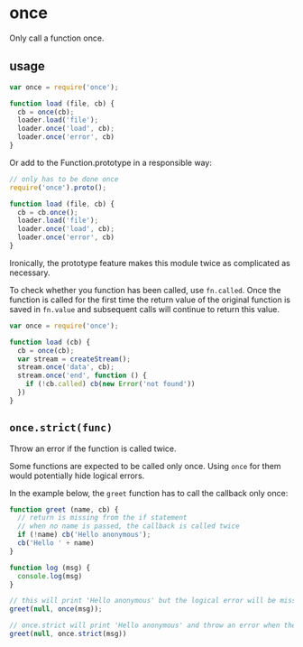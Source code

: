 # once

Only call a function once.

## usage

```javascript
var once = require('once');

function load (file, cb) {
  cb = once(cb);
  loader.load('file');
  loader.once('load', cb);
  loader.once('error', cb)
}
```

Or add to the Function.prototype in a responsible way:

```javascript
// only has to be done once
require('once').proto();

function load (file, cb) {
  cb = cb.once();
  loader.load('file');
  loader.once('load', cb);
  loader.once('error', cb)
}
```

Ironically, the prototype feature makes this module twice as
complicated as necessary.

To check whether you function has been called, use `fn.called`. Once the
function is called for the first time the return value of the original
function is saved in `fn.value` and subsequent calls will continue to
return this value.

```javascript
var once = require('once');

function load (cb) {
  cb = once(cb);
  var stream = createStream();
  stream.once('data', cb);
  stream.once('end', function () {
    if (!cb.called) cb(new Error('not found'))
  })
}
```

## `once.strict(func)`

Throw an error if the function is called twice.

Some functions are expected to be called only once. Using `once` for them would
potentially hide logical errors.

In the example below, the `greet` function has to call the callback only once:

```javascript
function greet (name, cb) {
  // return is missing from the if statement
  // when no name is passed, the callback is called twice
  if (!name) cb('Hello anonymous');
  cb('Hello ' + name)
}

function log (msg) {
  console.log(msg)
}

// this will print 'Hello anonymous' but the logical error will be missed
greet(null, once(msg));

// once.strict will print 'Hello anonymous' and throw an error when the callback will be called the second time
greet(null, once.strict(msg))
```
